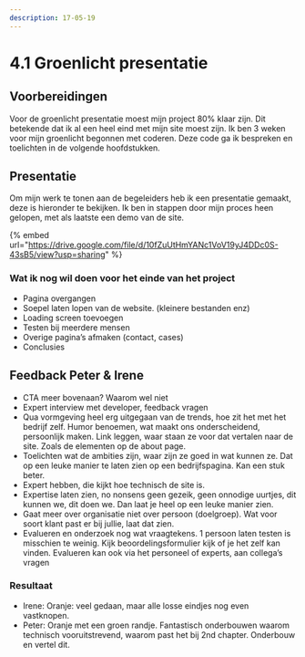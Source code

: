 ```yaml
---
description: 17-05-19
---
```


# 4.1 Groenlicht presentatie

## Voorbereidingen

Voor de groenlicht presentatie moest mijn project 80% klaar zijn. Dit betekende dat ik al een heel eind met mijn site moest zijn. Ik ben 3 weken voor mijn groenlicht begonnen met coderen. Deze code ga ik bespreken en toelichten in de volgende hoofdstukken. 

## Presentatie

Om mijn werk te tonen aan de begeleiders heb ik een presentatie gemaakt, deze is hieronder te bekijken. Ik ben in stappen door mijn proces heen gelopen, met als laatste een demo van de site.

{% embed url="https://drive.google.com/file/d/10fZuUtHmYANc1VoV19yJ4DDc0S-43sB5/view?usp=sharing" %}

### Wat ik nog wil doen voor het einde van het project

* Pagina overgangen
* Soepel laten lopen van de website. \(kleinere bestanden enz\)
* Loading screen toevoegen
* Testen bij meerdere mensen
* Overige pagina’s afmaken \(contact, cases\)
* Conclusies

## Feedback Peter & Irene

* CTA meer bovenaan? Waarom wel niet
* Expert interview met developer, feedback vragen
* Qua vormgeving heel erg uitgegaan van de trends, hoe zit het met het bedrijf zelf. Humor benoemen, wat maakt ons onderscheidend, persoonlijk maken. Link leggen, waar staan ze voor dat vertalen naar de site. Zoals de elementen op de about page.
* Toelichten wat de ambities zijn, waar zijn ze goed in wat kunnen ze. Dat op een leuke manier te laten zien op een bedrijfspagina. Kan een stuk beter.
* Expert hebben, die kijkt hoe technisch de site is.
* Expertise laten zien, no nonsens geen gezeik, geen onnodige uurtjes, dit kunnen we, dit doen we. Dan laat je heel op een leuke manier zien.
* Gaat meer over organisatie niet over persoon \(doelgroep\). Wat voor soort klant past er bij jullie, laat dat zien.
* Evalueren en onderzoek nog wat vraagtekens. 1 persoon laten testen is misschien te weinig. Kijk beoordelingsformulier kijk of je het zelf kan vinden. Evalueren kan ook via het personeel of experts, aan collega’s vragen

### Resultaat

* Irene: Oranje: veel gedaan, maar alle losse eindjes nog even vastknopen. 
* Peter: Oranje met een groen randje. Fantastisch onderbouwen waarom technisch vooruitstrevend, waarom past het bij 2nd chapter. Onderbouw en vertel dit.

